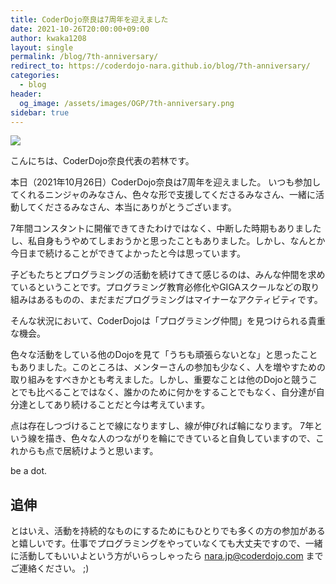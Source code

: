 ```yaml
---
title: CoderDojo奈良は7周年を迎えました
date: 2021-10-26T20:00:00+09:00
author: kwaka1208
layout: single
permalink: /blog/7th-anniversary/
redirect_to: https://coderdojo-nara.github.io/blog/7th-anniversary/
categories:
  - blog
header:
  og_image: /assets/images/OGP/7th-anniversary.png
sidebar: true
---
```

![](/assets/images/OGP/7th-anniversary.png)

こんにちは、CoderDojo奈良代表の若林です。

本日（2021年10月26日）CoderDojo奈良は7周年を迎えました。
いつも参加してくれるニンジャのみなさん、色々な形で支援してくださるみなさん、一緒に活動してくださるみなさん、本当にありがとうございます。

7年間コンスタントに開催できてきたわけではなく、中断した時期もありましたし、私自身もうやめてしまおうかと思ったこともありました。しかし、なんとか今日まで続けることができてよかったと今は思っています。

子どもたちとプログラミングの活動を続けてきて感じるのは、みんな仲間を求めているということです。プログラミング教育必修化やGIGAスクールなどの取り組みはあるものの、まだまだプログラミングはマイナーなアクティビティです。

そんな状況において、CoderDojoは「プログラミング仲間」を見つけられる貴重な機会。

色々な活動をしている他のDojoを見て「うちも頑張らないとな」と思ったこともありました。このところは、メンターさんの参加も少なく、人を増やすための取り組みをすべきかとも考えました。しかし、重要なことは他のDojoと競うことでも比べることではなく、誰かのために何かをすることでもなく、自分達が自分達としてあり続けることだと今は考えています。

点は存在しつづけることで線になりますし、線が伸びれば輪になります。
7年という線を描き、色々な人のつながりを輪にできていると自負していますので、これからも点で居続けようと思います。

be a dot.

## 追伸
とはいえ、活動を持続的なものにするためにもひとりでも多くの方の参加があると嬉しいです。仕事でプログラミングをやっていなくても大丈夫ですので、一緒に活動してもいいよという方がいらっしゃったら [nara.jp@coderdojo.com](mailto:nara.jp@coderdojo.com) までご連絡ください。 ;)

